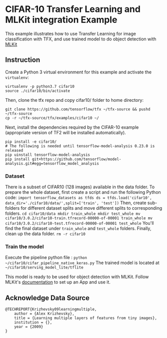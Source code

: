 # CIFAR-10 Transfer Learning and MLKit integration Example

This example illustrates how to use Transfer Learning for image classification
with TFX, and use trained model to do object detection with
[MLKit](https://developers.google.com/ml-kit)

## Instruction

Create a Python 3 virtual environment for this example and activate the
`virtualenv`:

```
virtualenv -p python3.7 cifar10
source ./cifar10/bin/activate
```

Then, clone the tfx repo and copy cifar10/ folder to home directory:

```
git clone https://github.com/tensorflow/tfx ~/tfx-source && pushd ~/tfx-source
cp -r ~/tfx-source/tfx/examples/cifar10 ~/
```

Next, install the dependencies required by the CIFAR-10 example (appropriate
version of TF2 will be installed automatically).

```
pip install -e cifar10/
# The following is needed until tensorflow-model-analysis 0.23.0 is released
pip uinstall tensorflow-model-analysis
pip install git+https://github.com/tensorflow/model-analysis.git#egg=tensorflow_model_analysis
```

### Dataset

There is a subset of CIFAR10 (128 images) available in the data folder. To
prepare the whole dataset, first create a script and run the following Python
code: `import tensorflow_datasets as tfds ds = tfds.load('cifar10',
data_dir='./cifar10/data/',split=['train', 'test'])` Then, create sub-folders
for different dataset splits and move different splits to corresponding folders.
`cd cifar10/data mkdir train_whole mkdir test_whole mv
cifar10/3.0.2/cifar10-train.tfrecord-00000-of-00001 train_whole mv
cifar10/3.0.2/cifar10-test.tfrecord-00000-of-00001 test_whole` You'll find the
final dataset under `train_whole` and `test_whole` folders. Finally, clean up
the data folder. `rm -r cifar10`

### Train the model

Execute the pipeline python file : `python
~/cifar10/cifar_pipeline_native_keras.py` The trained model is located at
`~/cifar10/serving_model_lite/tflite`

This model is ready to be used for object detection with MLKit. Follow MLKit's
[documentation](https://developers.google.com/ml-kit/vision/object-detection/custom-models/android)
to set up an App and use it.

## Acknowledge Data Source

```
@TECHREPORT{Krizhevsky09learningmultiple,
    author = {Alex Krizhevsky},
    title = {Learning multiple layers of features from tiny images},
    institution = {},
    year = {2009}
}
```
